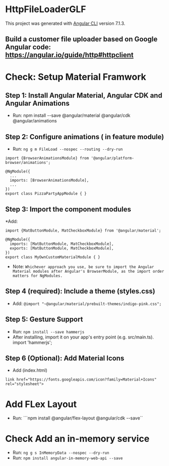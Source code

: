 # HttpFileLoaderGLF

This project was generated with [Angular CLI](https://github.com/angular/angular-cli) version 7.1.3.

## Build a customer  file uploader based on Google Angular code: https://angular.io/guide/http#httpclient

# Check: Setup Material Framwork
##  Step 1: Install Angular Material, Angular CDK and Angular Animations 
* Run: npm install --save @angular/material @angular/cdk @angular/animations
## Step 2: Configure animations ( in feature module)
* Run: ``` ng g m FileLoad --nospec --routing --dry-run ```
``` 
import {BrowserAnimationsModule} from '@angular/platform-browser/animations';

@NgModule({
  ...
  imports: [BrowserAnimationsModule],
  ...
})
export class PizzaPartyAppModule { }
```

## Step 3: Import the component modules
*Add:
```
import {MatButtonModule, MatCheckboxModule} from '@angular/material';

@NgModule({
  imports: [MatButtonModule, MatCheckboxModule],
  exports: [MatButtonModule, MatCheckboxModule],
})
export class MyOwnCustomMaterialModule { }
```
* Note: ```Whichever approach you use, be sure to import the Angular Material modules after Angular's BrowserModule, as the import order matters for NgModules.```

## Step 4 (required): Include a theme (styles.css)
* Add: ```@import "~@angular/material/prebuilt-themes/indigo-pink.css";```

##  Step 5: Gesture Support 
* Run: ```npm install --save hammerjs```
* After installing, import it on your app's entry point (e.g. src/main.ts). import 'hammerjs';

## Step 6 (Optional): Add Material Icons 
* Add (index.html)
```
link href="https://fonts.googleapis.com/icon?family=Material+Icons" rel="stylesheet">
```
# Add FLex Layout
* Run: ```npm install @angular/flex-layout @angular/cdk --save``

# Check Add an in-memory service
* Run: ```ng g s InMemoryData --nospec --dry-run ```
* Run: ```npm install angular-in-memory-web-api --save ```
